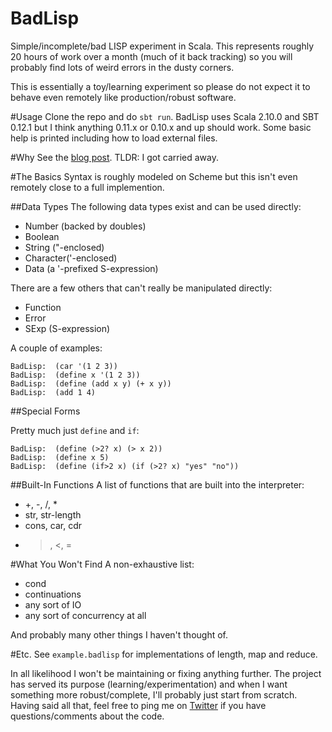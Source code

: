 BadLisp
=======

Simple/incomplete/bad LISP experiment in Scala.  This represents roughly 20 hours of work over a month (much of it back tracking) so you will probably find lots of weird errors in the dusty corners.

This is essentially a toy/learning experiment so please do not expect it to behave even remotely like production/robust software.

#Usage
Clone the repo and do `sbt run`.  BadLisp uses Scala 2.10.0 and SBT 0.12.1 but I think anything 0.11.x or 0.10.x and up should work.  Some basic help is printed including how to load external files.

#Why
See the [blog post](http://noisycode.com/blog/2013/02/02/parser-n00b/).  TLDR:  I got carried away.

#The Basics
Syntax is roughly modeled on Scheme but this isn't even remotely close to a full implemention.  

##Data Types
The following data types exist and can be used directly:

* Number (backed by doubles)
* Boolean
* String ("-enclosed)
* Character('-enclosed)
* Data (a '-prefixed S-expression)

There are a few others that can't really be manipulated directly:

* Function
* Error
* SExp (S-expression)

A couple of examples:

	BadLisp:  (car '(1 2 3))
	BadLisp:  (define x '(1 2 3))
	BadLisp:  (define (add x y) (+ x y))
	BadLisp:  (add 1 4)

##Special Forms

Pretty much just `define` and `if`:

	BadLisp:  (define (>2? x) (> x 2))
	BadLisp:  (define x 5)
	BadLisp:  (define (if>2 x) (if (>2? x) "yes" "no"))

##Built-In Functions
A list of functions that are built into the interpreter:

* +, -, /, *
* str, str-length
* cons, car, cdr
* >, <, =

#What You Won't Find
A non-exhaustive list:

* cond
* continuations
* any sort of IO
* any sort of concurrency at all

And probably many other things I haven't thought of.

#Etc.
See `example.badlisp` for implementations of length, map and reduce.

In all likelihood I won't be maintaining or fixing anything further.  The project has served its purpose (learning/experimentation) and when I want something more robust/complete, I'll probably just start from scratch.  Having said all that, feel free to ping me on [Twitter](http://twitter.com/j14159) if you have questions/comments about the code.
